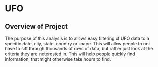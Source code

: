 # UFO




## Overview of Project

The purpose of this analysis is to allows easy filtering of UFO data to a specific date, city, state, country or shape.  This will allow people to not have to sift through thousands of rows of data, but rather just look at the criteria they are ineterested in.  This will help people quickly find information, that might otherwise take hours to find.  

##
